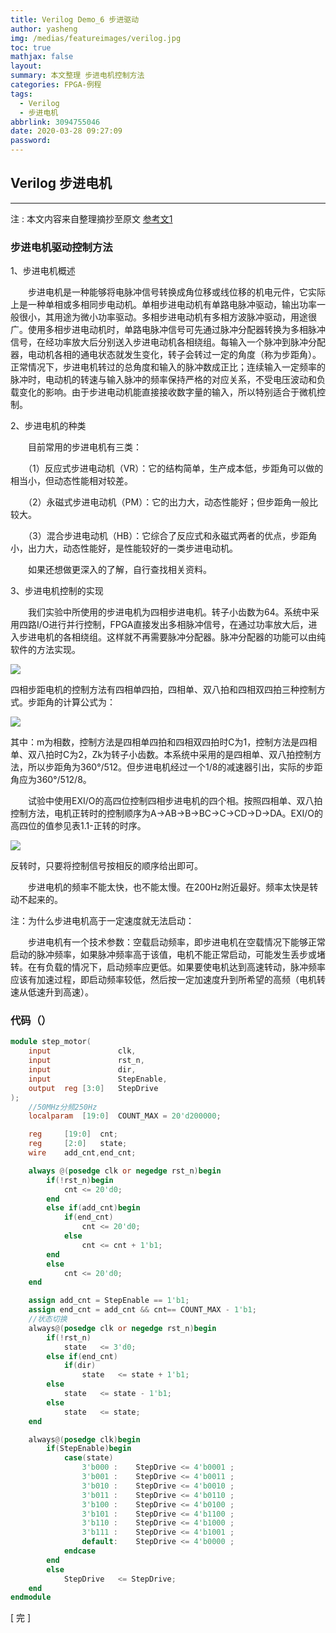 ```yaml
---
title: Verilog Demo_6 步进驱动
author: yasheng
img: /medias/featureimages/verilog.jpg
toc: true
mathjax: false
layout: 
summary: 本文整理 步进电机控制方法
categories: FPGA-例程
tags:
  - Verilog
  - 步进电机
abbrlink: 3094755046
date: 2020-03-28 09:27:09
password:
---
```


## Verilog  步进电机

---

注 : 本文内容来自整理摘抄至原文 [参考文1](https://www.cnblogs.com/kongtiao/archive/2011/08/16/2140528.html)

### 步进电机驱动控制方法

1、步进电机概述

　　步进电机是一种能够将电脉冲信号转换成角位移或线位移的机电元件，它实际上是一种单相或多相同步电动机。单相步进电动机有单路电脉冲驱动，输出功率一般很小，其用途为微小功率驱动。多相步进电动机有多相方波脉冲驱动，用途很广。使用多相步进电动机时，单路电脉冲信号可先通过脉冲分配器转换为多相脉冲信号，在经功率放大后分别送入步进电动机各相绕组。每输入一个脉冲到脉冲分配器，电动机各相的通电状态就发生变化，转子会转过一定的角度（称为步距角）。正常情况下，步进电机转过的总角度和输入的脉冲数成正比；连续输入一定频率的脉冲时，电动机的转速与输入脉冲的频率保持严格的对应关系，不受电压波动和负载变化的影响。由于步进电动机能直接接收数字量的输入，所以特别适合于微机控制。

2、步进电机的种类

　　目前常用的步进电机有三类：

　　（1）反应式步进电动机（VR）：它的结构简单，生产成本低，步距角可以做的相当小，但动态性能相对较差。

　　（2）永磁式步进电动机（PM）：它的出力大，动态性能好；但步距角一般比较大。

　　（3）混合步进电动机（HB）：它综合了反应式和永磁式两者的优点，步距角小，出力大，动态性能好，是性能较好的一类步进电动机。

　　如果还想做更深入的了解，自行查找相关资料。

3、步进电机控制的实现

　　我们实验中所使用的步进电机为四相步进电机。转子小齿数为64。系统中采用四路I/O进行并行控制，FPGA直接发出多相脉冲信号，在通过功率放大后，进入步进电机的各相绕组。这样就不再需要脉冲分配器。脉冲分配器的功能可以由纯软件的方法实现。

<img src="/images/post_images/verilog_demo_06_step_motor/step_motor_1.png">

四相步距电机的控制方法有四相单四拍，四相单、双八拍和四相双四拍三种控制方式。步距角的计算公式为：

<img src="/images/post_images/verilog_demo_06_step_motor/step_motor_2.png">

其中：m为相数，控制方法是四相单四拍和四相双四拍时C为1，控制方法是四相单、双八拍时C为2，Zk为转子小齿数。本系统中采用的是四相单、双八拍控制方法，所以步距角为360°/512。但步进电机经过一个1/8的减速器引出，实际的步距角应为360°/512/8。

　　试验中使用EXI/O的高四位控制四相步进电机的四个相。按照四相单、双八拍控制方法，电机正转时的控制顺序为A→AB→B→BC→C→CD→D→DA。EXI/O的高四位的值参见表1.1-正转的时序。

<img src="/images/post_images/verilog_demo_06_step_motor/step_motor_3.png">

反转时，只要将控制信号按相反的顺序给出即可。

　　步进电机的频率不能太快，也不能太慢。在200Hz附近最好。频率太快是转动不起来的。

注：为什么步进电机高于一定速度就无法启动：

　　步进电机有一个技术参数：空载启动频率，即步进电机在空载情况下能够正常启动的脉冲频率，如果脉冲频率高于该值，电机不能正常启动，可能发生丢步或堵转。在有负载的情况下，启动频率应更低。如果要使电机达到高速转动，脉冲频率应该有加速过程，即启动频率较低，然后按一定加速度升到所希望的高频（电机转速从低速升到高速）。

### 代码（）

```verilog
module step_motor(
    input				clk,
    input				rst_n,
    input				dir,
    input				StepEnable, 
    output	reg [3:0]	StepDrive
);
    //50MHz分频250Hz
    localparam	[19:0]	COUNT_MAX = 20'd200000;

    reg		[19:0]	cnt;
    reg		[2:0] 	state; 
    wire	add_cnt,end_cnt;	

    always @(posedge clk or negedge rst_n)begin
        if(!rst_n)begin
            cnt <= 20'd0;
        end
        else if(add_cnt)begin
            if(end_cnt)
                cnt <= 20'd0;
            else
                cnt <= cnt + 1'b1;
        end
        else
            cnt	<= 20'd0;
    end

    assign add_cnt = StepEnable == 1'b1;       
    assign end_cnt = add_cnt && cnt== COUNT_MAX - 1'b1;   
    //状态切换
    always@(posedge clk or negedge rst_n)begin
        if(!rst_n)
            state	<= 3'd0;
        else if(end_cnt)
            if(dir)
                state	<= state + 1'b1;
        else
            state	<= state - 1'b1;
        else
            state	<= state;
    end	

    always@(posedge clk)begin
        if(StepEnable)begin
            case(state)
                3'b000 :    StepDrive <= 4'b0001 ; 
                3'b001 :    StepDrive <= 4'b0011 ; 
                3'b010 :    StepDrive <= 4'b0010 ; 
                3'b011 :    StepDrive <= 4'b0110 ; 
                3'b100 :    StepDrive <= 4'b0100 ; 
                3'b101 :    StepDrive <= 4'b1100 ; 
                3'b110 :    StepDrive <= 4'b1000 ; 
                3'b111 :    StepDrive <= 4'b1001 ;  
                default:	StepDrive <= 4'b0000 ; 
            endcase
        end
        else
            StepDrive	<= StepDrive;
    end	
endmodule
```



[  完  ]